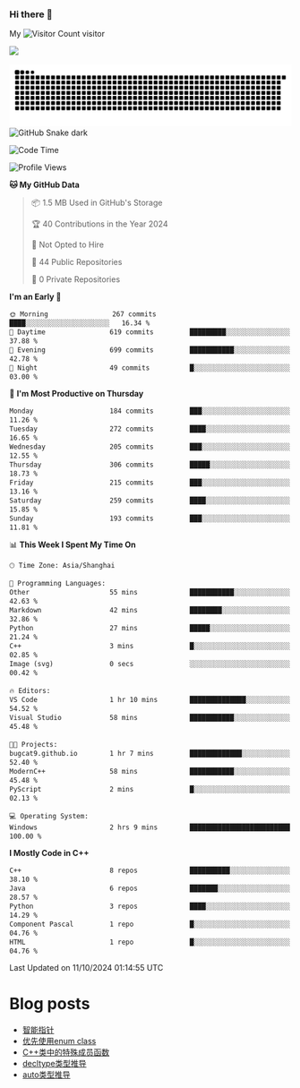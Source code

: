 ### Hi there 👋

My ![Visitor Count](https://profile-counter.glitch.me/bugcat9/count.svg) visitor
<!--
**bugcat9/bugcat9** is a ✨ _special_ ✨ repository because its `README.md` (this file) appears on your GitHub profile.

Here are some ideas to get you started:

- 🔭 I’m currently working on ...
- 🌱 I’m currently learning ...
- 👯 I’m looking to collaborate on ...
- 🤔 I’m looking for help with ...
- 💬 Ask me about ...
- 📫 How to reach me: ...
- 😄 Pronouns: ...
- ⚡ Fun fact: ...
-->
![](https://github-readme-stats.vercel.app/api?username=bugcat9)

![GitHub Snake Light](https://raw.githubusercontent.com/bugcat9/bugcat9/output/github-contribution-grid-snake.svg#gh-light-mode-only)
![GitHub Snake dark](github-snake-dark.svg#gh-dark-mode-only)


<!--START_SECTION:waka-->
![Code Time](http://img.shields.io/badge/Code%20Time-930%20hrs%2058%20mins-blue)

![Profile Views](http://img.shields.io/badge/Profile%20Views-0-blue)

**🐱 My GitHub Data** 

> 📦 1.5 MB Used in GitHub's Storage 
 > 
> 🏆 40 Contributions in the Year 2024
 > 
> 🚫 Not Opted to Hire
 > 
> 📜 44 Public Repositories 
 > 
> 🔑 0 Private Repositories 
 > 
**I'm an Early 🐤** 

```text
🌞 Morning                267 commits         ████░░░░░░░░░░░░░░░░░░░░░   16.34 % 
🌆 Daytime                619 commits         █████████░░░░░░░░░░░░░░░░   37.88 % 
🌃 Evening                699 commits         ███████████░░░░░░░░░░░░░░   42.78 % 
🌙 Night                  49 commits          █░░░░░░░░░░░░░░░░░░░░░░░░   03.00 % 
```
📅 **I'm Most Productive on Thursday** 

```text
Monday                   184 commits         ███░░░░░░░░░░░░░░░░░░░░░░   11.26 % 
Tuesday                  272 commits         ████░░░░░░░░░░░░░░░░░░░░░   16.65 % 
Wednesday                205 commits         ███░░░░░░░░░░░░░░░░░░░░░░   12.55 % 
Thursday                 306 commits         █████░░░░░░░░░░░░░░░░░░░░   18.73 % 
Friday                   215 commits         ███░░░░░░░░░░░░░░░░░░░░░░   13.16 % 
Saturday                 259 commits         ████░░░░░░░░░░░░░░░░░░░░░   15.85 % 
Sunday                   193 commits         ███░░░░░░░░░░░░░░░░░░░░░░   11.81 % 
```


📊 **This Week I Spent My Time On** 

```text
🕑︎ Time Zone: Asia/Shanghai

💬 Programming Languages: 
Other                    55 mins             ███████████░░░░░░░░░░░░░░   42.63 % 
Markdown                 42 mins             ████████░░░░░░░░░░░░░░░░░   32.86 % 
Python                   27 mins             █████░░░░░░░░░░░░░░░░░░░░   21.24 % 
C++                      3 mins              █░░░░░░░░░░░░░░░░░░░░░░░░   02.85 % 
Image (svg)              0 secs              ░░░░░░░░░░░░░░░░░░░░░░░░░   00.42 % 

🔥 Editors: 
VS Code                  1 hr 10 mins        ██████████████░░░░░░░░░░░   54.52 % 
Visual Studio            58 mins             ███████████░░░░░░░░░░░░░░   45.48 % 

🐱‍💻 Projects: 
bugcat9.github.io        1 hr 7 mins         █████████████░░░░░░░░░░░░   52.40 % 
ModernC++                58 mins             ███████████░░░░░░░░░░░░░░   45.48 % 
PyScript                 2 mins              █░░░░░░░░░░░░░░░░░░░░░░░░   02.13 % 

💻 Operating System: 
Windows                  2 hrs 9 mins        █████████████████████████   100.00 % 
```

**I Mostly Code in C++** 

```text
C++                      8 repos             ██████████░░░░░░░░░░░░░░░   38.10 % 
Java                     6 repos             ███████░░░░░░░░░░░░░░░░░░   28.57 % 
Python                   3 repos             ████░░░░░░░░░░░░░░░░░░░░░   14.29 % 
Component Pascal         1 repo              █░░░░░░░░░░░░░░░░░░░░░░░░   04.76 % 
HTML                     1 repo              █░░░░░░░░░░░░░░░░░░░░░░░░   04.76 % 
```




 Last Updated on 11/10/2024 01:14:55 UTC
<!--END_SECTION:waka-->
# Blog posts
<!-- BLOG-POST-LIST:START -->
- [智能指针](https://bugcat.top/2024/10/07/C++/%E6%99%BA%E8%83%BD%E6%8C%87%E9%92%88/)
- [优先使用enum class](https://bugcat.top/2024/10/03/C++/%E4%BC%98%E5%85%88%E4%BD%BF%E7%94%A8enum%20class/)
- [C++类中的特殊成员函数](https://bugcat.top/2024/09/20/C++/C++%E7%B1%BB%E4%B8%AD%E7%9A%84%E7%89%B9%E6%AE%8A%E6%88%90%E5%91%98%E5%87%BD%E6%95%B0/)
- [decltype类型推导](https://bugcat.top/2024/09/01/C++/decltype%E7%B1%BB%E5%9E%8B%E6%8E%A8%E5%AF%BC/)
- [auto类型推导](https://bugcat.top/2024/08/26/C++/auto%E7%B1%BB%E5%9E%8B%E6%8E%A8%E5%AF%BC/)
<!-- BLOG-POST-LIST:END -->
